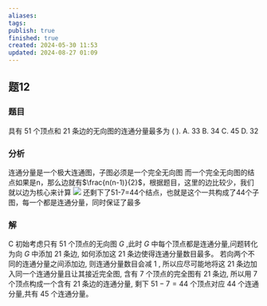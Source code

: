```yaml
---
aliases: 
tags: 
publish: true
finished: true
created: 2024-05-30 11:53
updated: 2024-08-27 01:09
---
```

## 题12
### 题目
具有 51 个顶点和 21 条边的无向图的连通分量最多为 ( ).
A. 33 
B. 34 
C. 45 
D. 32
### 分析
连通分量是一个极大连通图，子图必须是一个完全无向图
而一个完全无向图的结点如果是n，那么边就有$\frac{n(n-1)}{2}$，根据题目，这里的边比较少，我们就以边为核心来计算
![](https://img.hwenyi.live/202408311545493.webp)
还剩下了51-7=44个结点，也就是这个一共构成了44个子图，每一个都是连通分量，同时保证了最多
### 解
C
初始考虑只有 51 个顶点的无向图 $G$ ,此时 $G$ 中每个顶点都是连通分量,问题转化为向 $G$ 中添加 21 条边, 如何添加这 21 条边使得连通分量数目最多。
若向两个不同的连通分量之间添加边, 则连通分量数目会减 1 , 所以应尽可能地将这 21 条边加入同一个连通分量且让其接近完全图, 含有 7 个顶点的完全图有 21 条边, 所以用 7 个顶点构成一个含有 21 条边的连通分量, 剩下 ${51} - 7 = {44}$ 个顶点对应 44 个连通分量,共有 45 个连通分量。